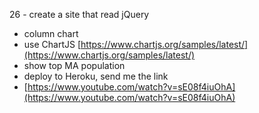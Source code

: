 26 - create a site that read jQuery

*   column chart
*   use ChartJS [https://www.chartjs.org/samples/latest/](https://www.chartjs.org/samples/latest/)  
*   show top MA population
*   deploy to Heroku, send me the link
*   [https://www.youtube.com/watch?v=sE08f4iuOhA](https://www.youtube.com/watch?v=sE08f4iuOhA)
